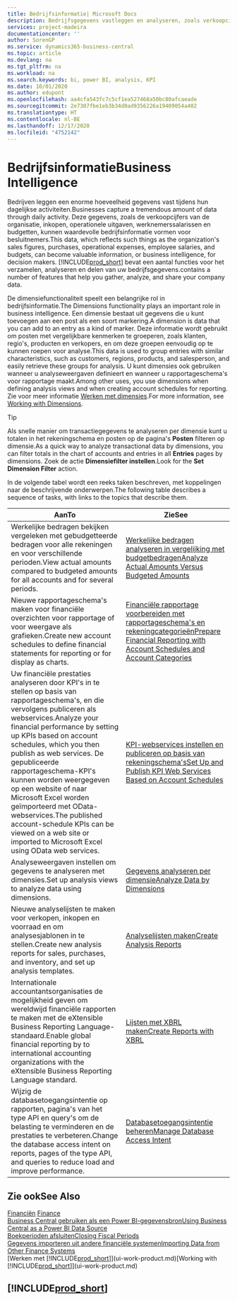 ```yaml
---
title: Bedrijfsinformatie| Microsoft Docs
description: Bedrijfsgegevens vastleggen en analyseren, zoals verkoopcijfers, inkopen, operationele uitgaven, werknemerssalarissen en budgetten, die waardevolle informatie kunnen zijn voor bedrijfsinformatie of besluitvorming.
services: project-madeira
documentationcenter: ''
author: SorenGP
ms.service: dynamics365-business-central
ms.topic: article
ms.devlang: na
ms.tgt_pltfrm: na
ms.workload: na
ms.search.keywords: bi, power BI, analysis, KPI
ms.date: 10/01/2020
ms.author: edupont
ms.openlocfilehash: aa4cfa543fc7c5cf1ea527468a50bc80afcaeade
ms.sourcegitcommit: 2e7307fbe1eb3b34d0ad9356226a19409054a402
ms.translationtype: HT
ms.contentlocale: nl-BE
ms.lasthandoff: 12/17/2020
ms.locfileid: "4752142"
---
```

# <a name="business-intelligence"></a><span data-ttu-id="17c52-103">Bedrijfsinformatie</span><span class="sxs-lookup"><span data-stu-id="17c52-103">Business Intelligence</span></span>
<span data-ttu-id="17c52-104">Bedrijven leggen een enorme hoeveelheid gegevens vast tijdens hun dagelijkse activiteiten.</span><span class="sxs-lookup"><span data-stu-id="17c52-104">Businesses capture a tremendous amount of data through daily activity.</span></span> <span data-ttu-id="17c52-105">Deze gegevens, zoals de verkoopcijfers van de organisatie, inkopen, operationele uitgaven, werknemerssalarissen en budgetten, kunnen waardevolle bedrijfsinformatie vormen voor besluitnemers.</span><span class="sxs-lookup"><span data-stu-id="17c52-105">This data, which reflects such things as the organization's sales figures, purchases, operational expenses, employee salaries, and budgets, can become valuable information, or business intelligence, for decision makers.</span></span> [!INCLUDE[prod_short](includes/prod_short.md)] <span data-ttu-id="17c52-106">bevat een aantal functies voor het verzamelen, analyseren en delen van uw bedrijfsgegevens.</span><span class="sxs-lookup"><span data-stu-id="17c52-106">contains a number of features that help you gather, analyze, and share your company data.</span></span>

<span data-ttu-id="17c52-107">De dimensiefunctionaliteit speelt een belangrijke rol in bedrijfsinformatie.</span><span class="sxs-lookup"><span data-stu-id="17c52-107">The Dimensions functionality plays an important role in business intelligence.</span></span> <span data-ttu-id="17c52-108">Een dimensie bestaat uit gegevens die u kunt toevoegen aan een post als een soort markering.</span><span class="sxs-lookup"><span data-stu-id="17c52-108">A dimension is data that you can add to an entry as a kind of marker.</span></span> <span data-ttu-id="17c52-109">Deze informatie wordt gebruikt om posten met vergelijkbare kenmerken te groeperen, zoals klanten, regio's, producten en verkopers, en om deze groepen eenvoudig op te kunnen roepen voor analyse.</span><span class="sxs-lookup"><span data-stu-id="17c52-109">This data is used to group entries with similar characteristics, such as customers, regions, products, and salesperson, and easily retrieve these groups for analysis.</span></span> <span data-ttu-id="17c52-110">U kunt dimensies ook gebruiken wanneer u analyseweergaven definieert en wanneer u rapportageschema's voor rapportage maakt.</span><span class="sxs-lookup"><span data-stu-id="17c52-110">Among other uses, you use dimensions  when defining analysis views and when creating account schedules for reporting.</span></span> <span data-ttu-id="17c52-111">Zie voor meer informatie [Werken met dimensies](finance-dimensions.md).</span><span class="sxs-lookup"><span data-stu-id="17c52-111">For more information, see [Working with Dimensions](finance-dimensions.md).</span></span>

> [!TIP]
> <span data-ttu-id="17c52-112">Als snelle manier om transactiegegevens te analyseren per dimensie kunt u totalen in het rekeningschema en posten op de pagina's **Posten** filteren op dimensie.</span><span class="sxs-lookup"><span data-stu-id="17c52-112">As a quick way to analyze transactional data by dimensions, you can filter totals in the chart of accounts and entries in all **Entries** pages by dimensions.</span></span> <span data-ttu-id="17c52-113">Zoek de actie **Dimensiefilter instellen**.</span><span class="sxs-lookup"><span data-stu-id="17c52-113">Look for the **Set Dimension Filter** action.</span></span>  

<span data-ttu-id="17c52-114">In de volgende tabel wordt een reeks taken beschreven, met koppelingen naar de beschrijvende onderwerpen.</span><span class="sxs-lookup"><span data-stu-id="17c52-114">The following table describes a sequence of tasks, with links to the topics that describe them.</span></span>  

| <span data-ttu-id="17c52-115">Aan</span><span class="sxs-lookup"><span data-stu-id="17c52-115">To</span></span> | <span data-ttu-id="17c52-116">Zie</span><span class="sxs-lookup"><span data-stu-id="17c52-116">See</span></span> |
| --- | --- |
|<span data-ttu-id="17c52-117">Werkelijke bedragen bekijken vergeleken met gebudgetteerde bedragen voor alle rekeningen en voor verschillende perioden.</span><span class="sxs-lookup"><span data-stu-id="17c52-117">View actual amounts compared to budgeted amounts for all accounts and for several periods.</span></span>|[<span data-ttu-id="17c52-118">Werkelijke bedragen analyseren in vergelijking met budgetbedragen</span><span class="sxs-lookup"><span data-stu-id="17c52-118">Analyze Actual Amounts Versus Budgeted Amounts</span></span>](bi-how-analyze-actual-versus-budget.md)|
|<span data-ttu-id="17c52-119">Nieuwe rapportageschema's maken voor financiële overzichten voor rapportage of voor weergave als grafieken.</span><span class="sxs-lookup"><span data-stu-id="17c52-119">Create new account schedules to define financial statements for reporting or for display as charts.</span></span>|[<span data-ttu-id="17c52-120">Financiële rapportage voorbereiden met rapportageschema's en rekeningcategorieën</span><span class="sxs-lookup"><span data-stu-id="17c52-120">Prepare Financial Reporting with Account Schedules and Account Categories</span></span>](bi-how-work-account-schedule.md)|
|<span data-ttu-id="17c52-121">Uw financiële prestaties analyseren door KPI's in te stellen op basis van rapportageschema's, en die vervolgens publiceren als webservices.</span><span class="sxs-lookup"><span data-stu-id="17c52-121">Analyze your financial performance by setting up KPIs based on account schedules, which you then publish as web services.</span></span> <span data-ttu-id="17c52-122">De gepubliceerde rapportageschema-KPI's kunnen worden weergegeven op een website of naar Microsoft Excel worden geïmporteerd met OData-webservices.</span><span class="sxs-lookup"><span data-stu-id="17c52-122">The published account-schedule KPIs can be viewed on a web site or imported to Microsoft Excel using OData web services.</span></span>|[<span data-ttu-id="17c52-123">KPI-webservices instellen en publiceren op basis van rekeningschema's</span><span class="sxs-lookup"><span data-stu-id="17c52-123">Set Up and Publish KPI Web Services Based on Account Schedules</span></span>](bi-how-to-set-up-and-publish-kpi-web-services-based-on-account-schedules.md)|
|<span data-ttu-id="17c52-124">Analyseweergaven instellen om gegevens te analyseren met dimensies.</span><span class="sxs-lookup"><span data-stu-id="17c52-124">Set up analysis views to analyze data using dimensions.</span></span>|[<span data-ttu-id="17c52-125">Gegevens analyseren per dimensie</span><span class="sxs-lookup"><span data-stu-id="17c52-125">Analyze Data by Dimensions</span></span>](bi-how-analyze-data-dimension.md)|
|<span data-ttu-id="17c52-126">Nieuwe analyselijsten te maken voor verkopen, inkopen en voorraad en om analysesjablonen in te stellen.</span><span class="sxs-lookup"><span data-stu-id="17c52-126">Create new analysis reports for sales, purchases, and inventory, and set up analysis templates.</span></span>|[<span data-ttu-id="17c52-127">Analyselijsten maken</span><span class="sxs-lookup"><span data-stu-id="17c52-127">Create Analysis Reports</span></span>](bi-how-create-analysis-views-reports.md)|
|<span data-ttu-id="17c52-128">Internationale accountantsorganisaties de mogelijkheid geven om wereldwijd financiële rapporten te maken met de eXtensible Business Reporting Language-standaard.</span><span class="sxs-lookup"><span data-stu-id="17c52-128">Enable global financial reporting by to international accounting organizations with the eXtensible Business Reporting Language standard.</span></span>|[<span data-ttu-id="17c52-129">Lijsten met XBRL maken</span><span class="sxs-lookup"><span data-stu-id="17c52-129">Create Reports with XBRL</span></span>](bi-create-reports-with-xbrl.md)|
|<span data-ttu-id="17c52-130">Wijzig de databasetoegangsintentie op rapporten, pagina's van het type API en query's om de belasting te verminderen en de prestaties te verbeteren.</span><span class="sxs-lookup"><span data-stu-id="17c52-130">Change the database access intent on reports, pages of the type API, and queries to reduce load and improve performance.</span></span>|[<span data-ttu-id="17c52-131">Databasetoegangsintentie beheren</span><span class="sxs-lookup"><span data-stu-id="17c52-131">Manage Database Access Intent</span></span>](admin-data-access-intent.md)|

## <a name="see-also"></a><span data-ttu-id="17c52-132">Zie ook</span><span class="sxs-lookup"><span data-stu-id="17c52-132">See Also</span></span>
<span data-ttu-id="17c52-133">[Financiën](finance.md)  </span><span class="sxs-lookup"><span data-stu-id="17c52-133">[Finance](finance.md)  </span></span>  
[<span data-ttu-id="17c52-134">Business Central gebruiken als een Power BI-gegevensbron</span><span class="sxs-lookup"><span data-stu-id="17c52-134">Using Business Central as a Power BI Data Source</span></span>](across-how-use-financials-data-source-powerbi.md)  
[<span data-ttu-id="17c52-135">Boekperioden afsluiten</span><span class="sxs-lookup"><span data-stu-id="17c52-135">Closing Fiscal Periods</span></span>](year-close-years-periods.md)  
[<span data-ttu-id="17c52-136">Gegevens importeren uit andere financiële systemen</span><span class="sxs-lookup"><span data-stu-id="17c52-136">Importing Data from Other Finance Systems</span></span>](across-import-data-configuration-packages.md)  
<span data-ttu-id="17c52-137">[Werken met [!INCLUDE[prod_short](includes/prod_short.md)]](ui-work-product.md)</span><span class="sxs-lookup"><span data-stu-id="17c52-137">[Working with [!INCLUDE[prod_short](includes/prod_short.md)]](ui-work-product.md)</span></span>

## [!INCLUDE[prod_short](includes/free_trial_md.md)]  
